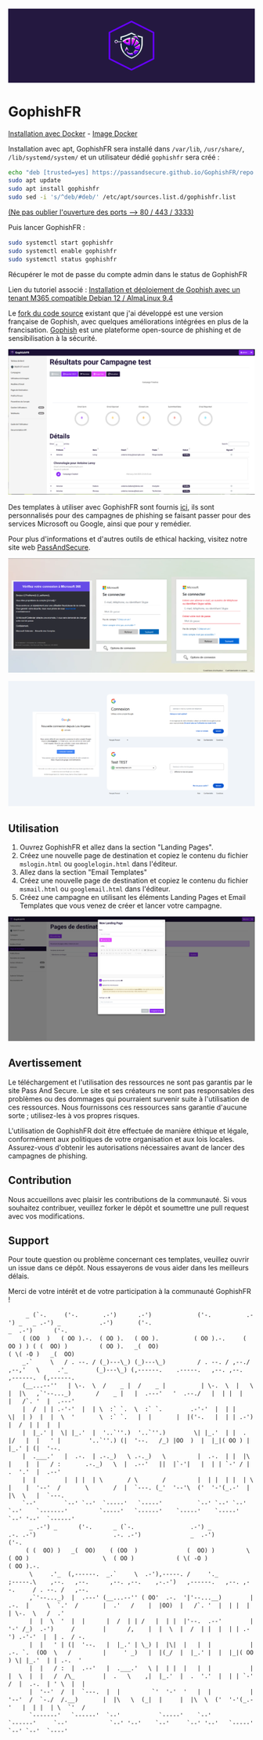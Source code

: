 ![Logo_GophishFR](https://github.com/PassAndSecure/GophishFR/blob/main/Picture/gophish_purple-1.png)

# GophishFR

[Installation avec Docker](https://github.com/PassAndSecure/GophishFR/blob/main/instructions_docker) - [Image Docker](https://hub.docker.com/r/gophishfr/gophishfr)

Installation avec apt, GophishFR sera installé dans `/var/lib`, `/usr/share/`, `/lib/systemd/system/` et un utilisateur dédié `gophishfr` sera créé : 
```bash
echo "deb [trusted=yes] https://passandsecure.github.io/GophishFR/repo stable main" | sudo tee /etc/apt/sources.list.d/gophishfr.list
sudo apt update
sudo apt install gophishfr
sudo sed -i 's/^deb/#deb/' /etc/apt/sources.list.d/gophishfr.list
```
[(Ne pas oublier l'ouverture des ports --> 80 / 443 / 3333)](https://passandsecure.fr/deploiement_campagne_phishing_gophish_tenant_M365_sur_debian_alma#ports)

Puis lancer GophishFR :
```bash
sudo systemctl start gophishfr
sudo systemctl enable gophishfr
sudo systemctl status gophishfr
```
Récupérer le mot de passe du compte admin dans le status de GophishFR

Lien du tutoriel associé : [Installation et déploiement de Gophish avec un tenant M365 compatible Debian 12 / AlmaLinux 9.4](https://passandsecure.fr/deploiement_campagne_phishing_gophish_tenant_M365_sur_debian_alma)

Le [fork du code source](https://github.com/PassAndSecure/GophishFR/releases/download/v0.12.1/gophishfr-v0.12.1-linux-64bit.zip) existant que j'ai développé est une version française de Gophish, avec quelques améliorations intégrées en plus de la francisation. [Gophish](https://getgophish.com/) est une plateforme open-source de phishing et de sensibilisation à la sécurité.

![Dashboard_GophishFR](https://github.com/PassAndSecure/GophishFR/blob/main/Picture/campagne.PNG)

Des templates à utiliser avec GophishFR sont fournis [ici](https://github.com/PassAndSecure/Template_Gophish/), ils sont personnalisés pour des campagnes de phishing se faisant passer pour des services Microsoft ou Google, ainsi que pour y remédier.

Pour plus d'informations et d'autres outils de ethical hacking, visitez notre site web [PassAndSecure](https://passandsecure.fr).

![Connexion M365](https://github.com/PassAndSecure/GophishFR/blob/main/Picture/Connexion_M365-1.png)

![Connexion Google](https://github.com/PassAndSecure/GophishFR/blob/main/Picture/Connexion_Google-1.png)

## Utilisation

1. Ouvrez GophishFR et allez dans la section "Landing Pages".
2. Créez une nouvelle page de destination et copiez le contenu du fichier `mslogin.html` ou `googlelogin.html` dans l'éditeur.
3. Allez dans la section "Email Templates"
4. Créez une nouvelle page de destination et copiez le contenu du fichier `msmail.html` ou `googlemail.html` dans l'éditeur.
5. Créez une campagne en utilisant les éléments Landing Pages et Email Templates que vous venez de créer et lancer votre campagne.

![landing_GophishFR](https://github.com/PassAndSecure/GophishFR/blob/main/Picture/landing_page.PNG)

## Avertissement

Le téléchargement et l'utilisation des ressources ne sont pas garantis par le site Pass And Secure. Le site et ses créateurs ne sont pas responsables des problèmes ou des dommages qui pourraient survenir suite à l'utilisation de ces ressources. Nous fournissons ces ressources sans garantie d'aucune sorte ; utilisez-les à vos propres risques.

L'utilisation de GophishFR doit être effectuée de manière éthique et légale, conformément aux politiques de votre organisation et aux lois locales. Assurez-vous d'obtenir les autorisations nécessaires avant de lancer des campagnes de phishing.

## Contribution

Nous accueillons avec plaisir les contributions de la communauté. Si vous souhaitez contribuer, veuillez forker le dépôt et soumettre une pull request avec vos modifications.

## Support

Pour toute question ou problème concernant ces templates, veuillez ouvrir un issue dans ce dépôt. Nous essayerons de vous aider dans les meilleurs délais.

Merci de votre intérêt et de votre participation à la communauté GophishFR !


         _ (`-.     ('-.       .-')      .-')             ('-.          .-') _   _ .-') _           .-')       ('-.                             _  .-')      ('-.                                          
        ( (OO  )   ( OO ).-.  ( OO ).   ( OO ).          ( OO ).-.     ( OO ) ) ( (  OO) )         ( OO ).   _(  OO)                           ( \( -O )   _(  OO)                                         
        _.`     \   / . --. / (_)---\_) (_)---\_)         / . --. / ,--./ ,--,'   \     .'_        (_)---\_) (,------.    .-----.   ,--. ,--.    ,------.  (,------.                                        
        (__...--''   | \-.  \  /    _ |  /    _ |          | \-.  \  |   \ |  |\   ,`'--..._)       /    _ |   |  .---'   '  .--./   |  | |  |    |   /`. '  |  .---'                                        
        |  /  | | .-'-'  |  | \  :` `.  \  :` `.        .-'-'  |  | |    \|  | )  |  |  \  '       \  :` `.   |  |       |  |('-.   |  | | .-')  |  /  | |  |  |                                            
        |  |_.' |  \| |_.'  |  '..`''.)  '..`''.)        \| |_.'  | |  .     |/   |  |   ' |        '..`''.) (|  '--.   /_) |OO  )  |  |_|( OO ) |  |_.' | (|  '--.                                         
        |  .___.'   |  .-.  | .-._)   \ .-._)   \         |  .-.  | |  |\    |    |  |   / :       .-._)   \  |  .--'   ||  |`-'|   |  | | `-' / |  .  '.'  |  .--'                                         
        |  |        |  | |  | \       / \       /         |  | |  | |  | \   |    |  '--'  /       \       /  |  `---. (_'  '--'\  ('  '-'(_.-'  |  |\  \   |  `---.                                        
        `--'        `--' `--'  `-----'   `-----'          `--' `--' `--'  `--'    `-------'         `-----'   `------'    `-----'    `-----'     `--' '--'  `------'                                        
          _ .-') _      ('-.      _ (`-.                .-') _          .-. .-')                      .-. .-')              _  .-')                   ('-.               
         ( (  OO) )   _(  OO)    ( (OO  )              (  OO) )         \  ( OO )                     \  ( OO )            ( \( -O )                 ( OO ).-.           
          \     .'_  (,------.  _.`     \  .-'),-----. /     '._         ;-----.\    ,--.   ,--.      ,--. ,--.    ,-.-')   ,------.   ,--. ,--.     / . --. /   ,--.    
          ,`'--..._)  |  .---' (__...--'' ( OO'  .-.  '|'--...__)        | .-.  |     \  `.'  /       |  .'   /    |  |OO)  |   /`. '  |  | |  |     | \-.  \   /  .'    
          |  |  \  '  |  |      |  /  | | /   |  | |  |'--.  .--'        | '-' /_)  .-')     /        |      /,    |  |  \  |  /  | |  |  | | .-') .-'-'  |  | .  / -.   
          |  |   ' | (|  '--.   |  |_.' | \_) |  |\|  |   |  |           | .-. `.  (OO  \   /         |     ' _)   |  |(_/  |  |_.' |  |  |_|( OO ) \| |_.'  | | .-.  '  
          |  |   / :  |  .--'   |  .___.'   \ |  | |  |   |  |           | |  \  |  |   /  /\_        |  .   \    ,|  |_.'  |  .  '.'  |  | | `-' /  |  .-.  | ' \  |  | 
          |  '--'  /  |  `---.  |  |         `'  '-'  '   |  |           | '--'  /  `-./  /.__)       |  |\   \  (_|  |     |  |\  \  ('  '-'(_.-'   |  | |  | \  `'  /  
          `-------'   `------'  `--'           `-----'    `--'           `------'     `--'            `--' '--'    `--'     `--' '--'   `-----'      `--' `--'  `----'          

